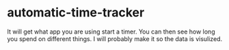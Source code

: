 # automatic-time-tracker
It will get what app you are using start a timer. You can then see how long you spend on different things. I will probably make it so the data is visulized.
